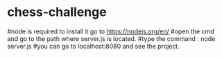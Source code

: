 # chess-challenge
#node is required to install it go to https://nodejs.org/en/
#open the cmd and go to the path where server.js is located.
#type the command : node server.js
#you can go to localhost:8080 and see the project.
